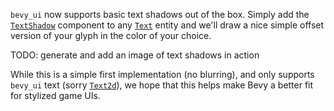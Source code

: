 `bevy_ui` now supports basic text shadows out of the box.
Simply add the [`TextShadow`] component to any [`Text`] entity
and we'll draw a nice simple offset version of your glyph in the color of your choice.

TODO: generate and add an image of text shadows in action

While this is a simple first implementation (no blurring), and only supports `bevy_ui` text (sorry [`Text2d`]),
we hope that this helps make Bevy a better fit for stylized game UIs.

[`TextShadow`]: https://docs.rs/bevy/0.16/bevy/prelude/struct.TextShadow.html
[`Text`]: https://docs.rs/bevy/0.16/bevy/prelude/struct.Text.html
[`Text2d`]: https://docs.rs/bevy/0.16/bevy/prelude/struct.Text2d.html
